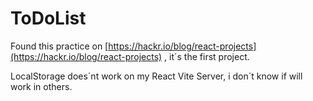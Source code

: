 # ToDoList 

Found this practice on [https://hackr.io/blog/react-projects](https://hackr.io/blog/react-projects) , it´s the first project.

LocalStorage does´nt work on my React Vite Server, i don´t know if will work in others.